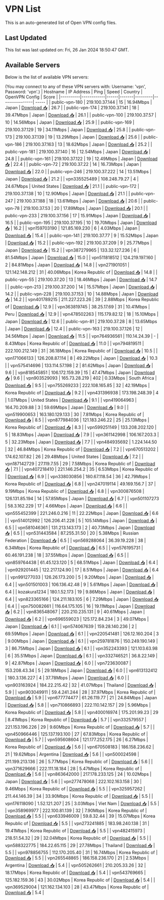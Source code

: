 # VPN List

This is an auto-generated list of Open VPN config files.

## Last Updated

This list was last updated on: Fri, 26 Jan 2024 18:50:47 GMT.

## Available Servers

Below is the list of available VPN servers:

(You may connect to any of these VPN servers with: Username: 'vpn', Password: 'vpn'.)
| Hostname | IP Address | Ping | Speed | Country | OpenVPN Config | Score |
|----------|------------|------|-------|---------|----------------| ----- |
| public-vpn-180 | 219.100.37.144 | 15 | 16.94Mbps | Japan | [Download 📥](./configs/server_0_JP.ovpn) | 26.7 |
| public-vpn-174 | 219.100.37.141 | 18 | 39.47Mbps | Japan | [Download 📥](./configs/server_1_JP.ovpn) | 26.1 |
| public-vpn-100 | 219.100.37.57 | 10 | 14.56Mbps | Japan | [Download 📥](./configs/server_2_JP.ovpn) | 25.9 |
| public-vpn-169 | 219.100.37.129 | 19 | 34.11Mbps | Japan | [Download 📥](./configs/server_3_JP.ovpn) | 25.8 |
| public-vpn-173 | 219.100.37.139 | 19 | 13.29Mbps | Japan | [Download 📥](./configs/server_4_JP.ovpn) | 25.6 |
| public-vpn-186 | 219.100.37.163 | 13 | 18.62Mbps | Japan | [Download 📥](./configs/server_5_JP.ovpn) | 25.2 |
| public-vpn-181 | 219.100.37.140 | 16 | 12.54Mbps | Japan | [Download 📥](./configs/server_6_JP.ovpn) | 24.8 |
| public-vpn-161 | 219.100.37.122 | 19 | 12.49Mbps | Japan | [Download 📥](./configs/server_7_JP.ovpn) | 22.4 |
| public-vpn-72 | 219.100.37.22 | 14 | 16.73Mbps | Japan | [Download 📥](./configs/server_8_JP.ovpn) | 22.0 |
| public-vpn-246 | 219.100.37.222 | 14 | 13.51Mbps | Japan | [Download 📥](./configs/server_9_JP.ovpn) | 21.2 |
| vpn335525489 | 108.248.79.27 | 4 | 24.67Mbps | United States | [Download 📥](./configs/server_10_US.ovpn) | 21.1 |
| public-vpn-172 | 219.100.37.138 | 10 | 12.90Mbps | Japan | [Download 📥](./configs/server_11_JP.ovpn) | 21.1 |
| public-vpn-247 | 219.100.37.188 | 18 | 13.61Mbps | Japan | [Download 📥](./configs/server_12_JP.ovpn) | 20.6 |
| public-vpn-78 | 219.100.37.53 | 20 | 17.89Mbps | Japan | [Download 📥](./configs/server_13_JP.ovpn) | 20.1 |
| public-vpn-233 | 219.100.37.156 | 17 | 15.91Mbps | Japan | [Download 📥](./configs/server_14_JP.ovpn) | 16.5 |
| public-vpn-195 | 219.100.37.195 | 10 | 19.70Mbps | Japan | [Download 📥](./configs/server_15_JP.ovpn) | 16.2 |
| vpn159703190 | 121.85.169.230 | 6 | 4.03Mbps | Japan | [Download 📥](./configs/server_16_JP.ovpn) | 15.4 |
| public-vpn-141 | 219.100.37.77 | 9 | 15.52Mbps | Japan | [Download 📥](./configs/server_17_JP.ovpn) | 15.2 |
| public-vpn-192 | 219.100.37.209 | 9 | 25.77Mbps | Japan | [Download 📥](./configs/server_18_JP.ovpn) | 15.2 |
| vpn387279965 | 133.32.127.236 | 6 | 81.54Mbps | Japan | [Download 📥](./configs/server_19_JP.ovpn) | 15.0 |
| vpn511818512 | 124.219.197.160 | 2 | 84.81Mbps | Japan | [Download 📥](./configs/server_20_JP.ovpn) | 14.8 |
| vpn271901051 | 121.142.148.212 | 31 | 40.06Mbps | Korea Republic of | [Download 📥](./configs/server_21_KR.ovpn) | 14.8 |
| public-vpn-55 | 219.100.37.20 | 13 | 18.46Mbps | Japan | [Download 📥](./configs/server_22_JP.ovpn) | 14.7 |
| public-vpn-213 | 219.100.37.200 | 14 | 15.57Mbps | Japan | [Download 📥](./configs/server_23_JP.ovpn) | 14.2 |
| public-vpn-228 | 219.100.37.153 | 10 | 14.88Mbps | Japan | [Download 📥](./configs/server_24_JP.ovpn) | 14.2 |
| vpn401789215 | 211.227.223.26 | 39 | 2.88Mbps | Korea Republic of | [Download 📥](./configs/server_25_KR.ovpn) | 12.9 |
| vpn363819745 | 38.25.17.69 | 31 | 10.41Mbps | Peru | [Download 📥](./configs/server_26_PE.ovpn) | 12.9 |
| vpn478502263 | 115.179.82.12 | 18 | 15.10Mbps | Japan | [Download 📥](./configs/server_27_JP.ovpn) | 12.6 |
| public-vpn-81 | 219.100.37.28 | 8 | 13.65Mbps | Japan | [Download 📥](./configs/server_28_JP.ovpn) | 12.4 |
| public-vpn-163 | 219.100.37.126 | 12 | 34.56Mbps | Japan | [Download 📥](./configs/server_29_JP.ovpn) | 11.5 |
| vpn764936561 | 110.14.24.39 | - | 8.43Mbps | Korea Republic of | [Download 📥](./configs/server_30_KR.ovpn) | 11.0 |
| vpn794819511 | 222.100.212.149 | 31 | 36.18Mbps | Korea Republic of | [Download 📥](./configs/server_31_KR.ovpn) | 10.5 |
| vpn171066133 | 126.208.87.114 | 8 | 49.22Mbps | Japan | [Download 📥](./configs/server_32_JP.ovpn) | 10.3 |
| vpn575414696 | 133.114.57.198 | 2 | 81.62Mbps | Japan | [Download 📥](./configs/server_33_JP.ovpn) | 9.6 |
| vpn818545851 | 106.172.159.39 | 15 | 47.47Mbps | Japan | [Download 📥](./configs/server_34_JP.ovpn) | 9.6 |
| vpn903529093 | 165.73.28.219 | 402 | 0.33Mbps | South Africa | [Download 📥](./configs/server_35_ZA.ovpn) | 9.5 |
| vpn755269233 | 222.108.165.85 | 32 | 42.19Mbps | Korea Republic of | [Download 📥](./configs/server_36_KR.ovpn) | 9.2 |
| vpn431396938 | 173.198.248.39 | 4 | 1.07Mbps | United States | [Download 📥](./configs/server_37_US.ovpn) | 9.1 |
| vpn419064963 | 164.70.209.88 | 3 | 59.69Mbps | Japan | [Download 📥](./configs/server_38_JP.ovpn) | 9.0 |
| vpn519900653 | 163.180.129.133 | 30 | 7.81Mbps | Korea Republic of | [Download 📥](./configs/server_39_KR.ovpn) | 8.5 |
| vpn877984036 | 121.183.246.22 | 25 | 25.13Mbps | Korea Republic of | [Download 📥](./configs/server_40_KR.ovpn) | 8.3 |
| vpn599251149 | 133.208.202.120 | 5 | 18.83Mbps | Japan | [Download 📥](./configs/server_41_JP.ovpn) | 7.9 |
| vpn361142998 | 106.167.203.3 | 5 | 32.23Mbps | Japan | [Download 📥](./configs/server_42_JP.ovpn) | 7.7 |
| vpn484935692 | 1.224.144.50 | 32 | 46.84Mbps | Korea Republic of | [Download 📥](./configs/server_43_KR.ovpn) | 7.2 |
| vpn670513202 | 174.62.107.82 | 26 | 29.48Mbps | United States | [Download 📥](./configs/server_44_US.ovpn) | 7.2 |
| vpn187142729 | 27.119.7.55 | 29 | 7.58Mbps | Korea Republic of | [Download 📥](./configs/server_45_KR.ovpn) | 7.1 |
| vpn407218410 | 221.146.254.2 | 35 | 6.53Mbps | Korea Republic of | [Download 📥](./configs/server_46_KR.ovpn) | 6.9 |
| vpn338030856 | 180.67.118.54 | 36 | 42.79Mbps | Korea Republic of | [Download 📥](./configs/server_47_KR.ovpn) | 6.8 |
| vpn247019114 | 49.169.156.7 | 37 | 9.19Mbps | Korea Republic of | [Download 📥](./configs/server_48_KR.ovpn) | 6.8 |
| vpn300876508 | 126.131.85.194 | 14 | 57.85Mbps | Japan | [Download 📥](./configs/server_49_JP.ovpn) | 6.7 |
| vpn501107273 | 58.3.162.229 | 17 | 4.66Mbps | Japan | [Download 📥](./configs/server_50_JP.ovpn) | 6.6 |
| vpn555452399 | 221.246.0.216 | 11 | 22.22Mbps | Japan | [Download 📥](./configs/server_51_JP.ovpn) | 6.6 |
| vpn514012992 | 126.206.41.228 | 5 | 105.14Mbps | Japan | [Download 📥](./configs/server_52_JP.ovpn) | 6.5 |
| vpn581046361 | 131.213.143.173 | 2 | 40.73Mbps | Japan | [Download 📥](./configs/server_53_JP.ovpn) | 6.5 |
| vpn531443584 | 87.255.31.50 | 20 | 5.38Mbps | Russian Federation | [Download 📥](./configs/server_54_RU.ovpn) | 6.5 |
| vpn569288064 | 36.39.19.228 | 38 | 6.34Mbps | Korea Republic of | [Download 📥](./configs/server_55_KR.ovpn) | 6.5 |
| vpn576195731 | 60.46.191.238 | 18 | 37.55Mbps | Japan | [Download 📥](./configs/server_56_JP.ovpn) | 6.5 |
| vpn859764438 | 61.45.123.120 | 5 | 68.51Mbps | Japan | [Download 📥](./configs/server_57_JP.ovpn) | 6.4 |
| vpn929201445 | 122.217.124.90 | 17 | 8.51Mbps | Japan | [Download 📥](./configs/server_58_JP.ovpn) | 6.4 |
| vpn991277033 | 126.26.173.200 | 5 | 9.20Mbps | Japan | [Download 📥](./configs/server_59_JP.ovpn) | 6.4 |
| vpn501501003 | 106.136.42.48 | 9 | 5.61Mbps | Japan | [Download 📥](./configs/server_60_JP.ovpn) | 6.4 |
| kozakura1234 | 180.1.52.173 | 19 | 9.86Mbps | Japan | [Download 📥](./configs/server_61_JP.ovpn) | 6.4 |
| vpn823365166 | 124.211.183.105 | 6 | 7.29Mbps | Japan | [Download 📥](./configs/server_62_JP.ovpn) | 6.4 |
| vpn750082661 | 116.64.175.105 | 16 | 19.11Mbps | Japan | [Download 📥](./configs/server_63_JP.ovpn) | 6.2 |
| vpn836548067 | 220.210.235.131 | 9 | 40.61Mbps | Japan | [Download 📥](./configs/server_64_JP.ovpn) | 6.2 |
| vpn696559023 | 125.172.84.234 | 3 | 49.07Mbps | Japan | [Download 📥](./configs/server_65_JP.ovpn) | 6.1 |
| vpn574067639 | 159.28.140.236 | 2 | 69.59Mbps | Japan | [Download 📥](./configs/server_66_JP.ovpn) | 6.1 |
| vpn220541481 | 126.12.160.204 | 3 | 9.00Mbps | Japan | [Download 📥](./configs/server_67_JP.ovpn) | 6.1 |
| vpn259781876 | 150.249.190.149 | 3 | 86.75Mbps | Japan | [Download 📥](./configs/server_68_JP.ovpn) | 6.1 |
| vpn352243393 | 121.103.63.98 | 6 | 35.51Mbps | Japan | [Download 📥](./configs/server_69_JP.ovpn) | 6.1 |
| vpn332746521 | 36.8.22.149 | 9 | 42.87Mbps | Japan | [Download 📥](./configs/server_70_JP.ovpn) | 6.0 |
| vpn723630087 | 153.208.43.34 | 5 | 29.18Mbps | Japan | [Download 📥](./configs/server_71_JP.ovpn) | 6.0 |
| vpn613132412 | 180.3.136.227 | 4 | 37.78Mbps | Japan | [Download 📥](./configs/server_72_JP.ovpn) | 6.0 |
| vpn903163924 | 184.22.215.42 | 32 | 41.07Mbps | Thailand | [Download 📥](./configs/server_73_TH.ovpn) | 5.9 |
| vpn903049911 | 59.4.241.244 | 28 | 37.97Mbps | Korea Republic of | [Download 📥](./configs/server_74_KR.ovpn) | 5.9 |
| vpn677774477 | 61.26.119.77 | 21 | 24.84Mbps | Japan | [Download 📥](./configs/server_75_JP.ovpn) | 5.8 |
| vpn710866893 | 222.110.142.157 | 29 | 5.96Mbps | Korea Republic of | [Download 📥](./configs/server_76_KR.ovpn) | 5.8 |
| vpn400016974 | 175.201.99.23 | 29 | 8.41Mbps | Korea Republic of | [Download 📥](./configs/server_77_KR.ovpn) | 5.7 |
| vpn332579557 | 221.153.196.226 | 29 | 9.60Mbps | Korea Republic of | [Download 📥](./configs/server_78_KR.ovpn) | 5.7 |
| vpn450966446 | 125.137.193.100 | 27 | 67.83Mbps | Korea Republic of | [Download 📥](./configs/server_79_KR.ovpn) | 5.7 |
| vpn595608604 | 121.177.252.175 | 26 | 6.27Mbps | Korea Republic of | [Download 📥](./configs/server_80_KR.ovpn) | 5.6 |
| vpn670508183 | 186.158.236.62 | 21 | 19.62Mbps | Argentina | [Download 📥](./configs/server_81_AR.ovpn) | 5.6 |
| vpn500024598 | 211.199.213.136 | 26 | 5.77Mbps | Korea Republic of | [Download 📥](./configs/server_82_KR.ovpn) | 5.6 |
| vpn371629666 | 222.111.18.184 | 28 | 5.47Mbps | Korea Republic of | [Download 📥](./configs/server_83_KR.ovpn) | 5.6 |
| vpn863642000 | 217.178.233.125 | 24 | 10.02Mbps | Japan | [Download 📥](./configs/server_84_JP.ovpn) | 5.6 |
| vpn277478068 | 222.102.163.158 | 30 | 9.46Mbps | Korea Republic of | [Download 📥](./configs/server_85_KR.ovpn) | 5.5 |
| vpn325957262 | 211.44.146.39 | 34 | 33.90Mbps | Korea Republic of | [Download 📥](./configs/server_86_KR.ovpn) | 5.5 |
| vpn176118090 | 1.52.121.207 | 25 | 3.03Mbps | Viet Nam | [Download 📥](./configs/server_87_VN.ovpn) | 5.5 |
| vpn358969977 | 222.100.81.139 | 32 | 7.90Mbps | Korea Republic of | [Download 📥](./configs/server_88_KR.ovpn) | 5.5 |
| vpn633946009 | 59.8.32.44 | 39 | 15.07Mbps | Korea Republic of | [Download 📥](./configs/server_89_KR.ovpn) | 5.5 |
| vpn273241885 | 183.98.240.138 | 31 | 19.41Mbps | Korea Republic of | [Download 📥](./configs/server_90_KR.ovpn) | 5.5 |
| vpn482415973 | 218.51.54.32 | 29 | 32.04Mbps | Korea Republic of | [Download 📥](./configs/server_91_KR.ovpn) | 5.5 |
| vpn588322775 | 184.22.65.115 | 29 | 27.78Mbps | Thailand | [Download 📥](./configs/server_92_TH.ovpn) | 5.5 |
| vpn978856755 | 112.170.205.40 | 31 | 16.74Mbps | Korea Republic of | [Download 📥](./configs/server_93_KR.ovpn) | 5.5 |
| vpn265548865 | 186.158.236.170 | 21 | 2.53Mbps | Argentina | [Download 📥](./configs/server_94_AR.ovpn) | 5.4 |
| vpn505262661 | 210.205.33.26 | 32 | 18.17Mbps | Korea Republic of | [Download 📥](./configs/server_95_KR.ovpn) | 5.4 |
| vpn543769665 | 125.182.159.36 | 43 | 30.02Mbps | Korea Republic of | [Download 📥](./configs/server_96_KR.ovpn) | 5.4 |
| vpn369529004 | 121.162.134.103 | 28 | 43.47Mbps | Korea Republic of | [Download 📥](./configs/server_97_KR.ovpn) | 5.4 |
